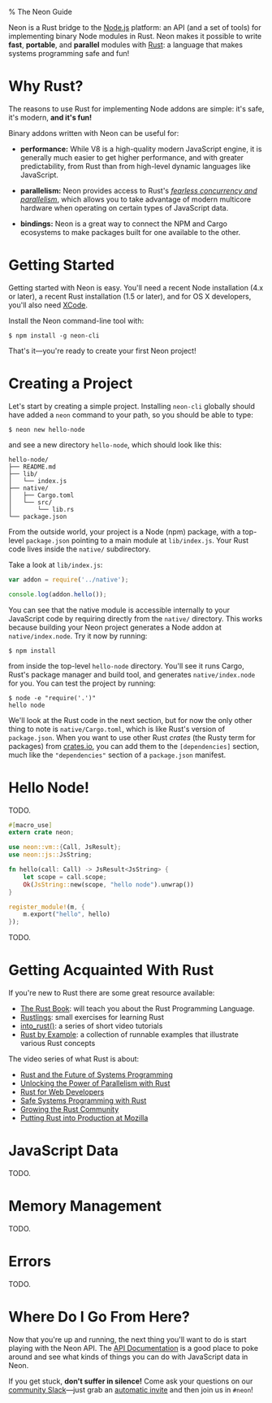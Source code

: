 % The Neon Guide

Neon is a Rust bridge to the [Node.js](http://nodejs.org) platform: an
API (and a set of tools) for implementing binary Node modules in
Rust. Neon makes it possible to write **fast**, **portable**, and
**parallel** modules with [Rust](http://www.rust-lang.org): a language
that makes systems programming safe and fun!

# Why Rust?

The reasons to use Rust for implementing Node addons are simple: it's
safe, it's modern, **and it's fun!**

Binary addons written with Neon can be useful for:

* **performance:** While V8 is a high-quality modern JavaScript
engine, it is generally much easier to get higher performance, and
with greater predictability, from Rust than from high-level dynamic
languages like JavaScript.

* **parallelism:** Neon provides access to Rust's [_fearless
concurrency and
parallelism_](http://blog.rust-lang.org/2015/04/10/Fearless-Concurrency.html),
which allows you to take advantage of modern multicore hardware when
operating on certain types of JavaScript data.

* **bindings:** Neon is a great way to connect the NPM and Cargo
ecosystems to make packages built for one available to the other.

# Getting Started

Getting started with Neon is easy. You'll need a recent Node
installation (4.x or later), a recent Rust installation (1.5 or
later), and for OS X developers, you'll also need
[XCode](https://developer.apple.com/xcode/).

Install the Neon command-line tool with:

```shell
$ npm install -g neon-cli
```

That's it—you're ready to create your first Neon project!

# Creating a Project

Let's start by creating a simple project. Installing `neon-cli`
globally should have added a `neon` command to your path, so you
should be able to type:

```shell
$ neon new hello-node
```

and see a new directory `hello-node`, which should look like this:

```text
hello-node/
├── README.md
├── lib/
│   └── index.js
├── native/
│   ├── Cargo.toml
│   └── src/
│       └── lib.rs
└── package.json
```

From the outside world, your project is a Node (npm) package, with a
top-level `package.json` pointing to a main module at
`lib/index.js`. Your Rust code lives inside the `native/`
subdirectory.

Take a look at `lib/index.js`:

```javascript
var addon = require('../native');

console.log(addon.hello());
```

You can see that the native module is accessible internally to your
JavaScript code by requiring directly from the `native/`
directory. This works because building your Neon project generates a
Node addon at `native/index.node`. Try it now by running:

```shell
$ npm install
```

from inside the top-level `hello-node` directory. You'll see it runs
Cargo, Rust's package manager and build tool, and generates
`native/index.node` for you. You can test the project by running:

```shell
$ node -e "require('.')"
hello node
```

We'll look at the Rust code in the next section, but for now the only
other thing to note is `native/Cargo.toml`, which is like Rust's
version of `package.json`. When you want to use other Rust _crates_
(the Rusty term for packages) from [crates.io](http://crates.io), you
can add them to the `[dependencies]` section, much like the
`"dependencies"` section of a `package.json` manifest.

# Hello Node!

TODO.

```rust
#[macro_use]
extern crate neon;

use neon::vm::{Call, JsResult};
use neon::js::JsString;

fn hello(call: Call) -> JsResult<JsString> {
    let scope = call.scope;
    Ok(JsString::new(scope, "hello node").unwrap())
}

register_module!(m, {
    m.export("hello", hello)
});
```

TODO.

# Getting Acquainted With Rust

If you're new to Rust there are some great resource available:

 - [The Rust Book](https://doc.rust-lang.org/stable/book/): will teach you about the Rust Programming Language.
 - [Rustlings](https://github.com/carols10cents/rustlings): small exercises for learning Rust
 - [into_rust()](http://intorust.com/): a series of short video tutorials
 - [Rust by Example](http://rustbyexample.com/): a collection of runnable examples that illustrate various Rust concepts

The video series of what Rust is about:

 - [Rust and the Future of Systems Programming](https://medium.com/mozilla-tech/rust-and-the-future-of-systems-programming-b75fba746910)
 - [Unlocking the Power of Parallelism with Rust](https://medium.com/mozilla-tech/unlocking-the-power-of-parallelism-with-rust-19f7d565d6d)
 - [Rust for Web Developers](https://medium.com/mozilla-tech/rust-for-web-developers-1b0f4326e8b8)
 - [Safe Systems Programming with Rust](https://medium.com/mozilla-tech/safe-systems-programming-with-rust-d9e955447245)
 - [Growing the Rust Community](https://medium.com/mozilla-tech/growing-the-rust-community-6b6d23725085)
 - [Putting Rust into Production at Mozilla](https://medium.com/mozilla-tech/putting-rust-into-production-at-mozilla-61a1d4d3f0d6)

# JavaScript Data

TODO.

# Memory Management

TODO.

# Errors

TODO.

# Where Do I Go From Here?

Now that you're up and running, the next thing you'll want to do is
start playing with the Neon API. The [API Documentation](./neon) is a
good place to poke around and see what kinds of things you can do with
JavaScript data in Neon.

If you get stuck, **don't suffer in silence!** Come ask your questions
on our [community Slack](http://rustbridge.slack.com)—just grab an
[automatic invite](http://rustbridge-community-slackin.herokuapp.com/)
and then join us in `#neon`!

